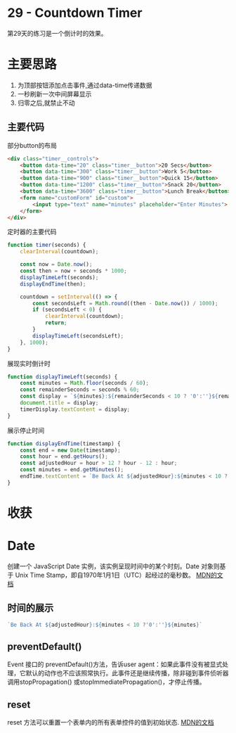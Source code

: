 # 29 - Countdown Timer
第29天的练习是一个倒计时的效果。

# 主要思路
1. 为顶部按钮添加点击事件,通过data-time传递数据
2. 一秒刷新一次中间屏幕显示
3. 归零之后,就禁止不动

## 主要代码
部分button的布局
```html
<div class="timer__controls">
    <button data-time="20" class="timer__button">20 Secs</button>
    <button data-time="300" class="timer__button">Work 5</button>
    <button data-time="900" class="timer__button">Quick 15</button>
    <button data-time="1200" class="timer__button">Snack 20</button>
    <button data-time="3600" class="timer__button">Lunch Break</button>
    <form name="customForm" id="custom">
        <input type="text" name="minutes" placeholder="Enter Minutes">
    </form>
</div>
```
定时器的主要代码
```js
function timer(seconds) {
    clearInterval(countdown);

    const now = Date.now();
    const then = now + seconds * 1000;
    displayTimeLeft(seconds);
    displayEndTime(then);

    countdown = setInterval(() => {
        const secondsLeft = Math.round((then - Date.now()) / 1000);
        if (secondsLeft < 0) {
            clearInterval(countdown);
            return;
        }
        displayTimeLeft(secondsLeft);
    }, 1000);
}
```
展现实时倒计时
```js
function displayTimeLeft(seconds) {
    const minutes = Math.floor(seconds / 60);
    const remainderSeconds = seconds % 60;
    const display = `${minutes}:${remainderSeconds < 10 ? '0':''}${remainderSeconds}`;
    document.title = display;
    timerDisplay.textContent = display;
}
```
展示停止时间
```js
function displayEndTime(timestamp) {
    const end = new Date(timestamp);
    const hour = end.getHours();
    const adjustedHour = hour > 12 ? hour - 12 : hour;
    const minutes = end.getMinutes();
    endTime.textContent = `Be Back At ${adjustedHour}:${minutes < 10 ?'0':''}${minutes}`;
}
```

# 收获
# Date
创建一个 JavaScript Date 实例，该实例呈现时间中的某个时刻。Date 对象则基于 Unix Time Stamp，即自1970年1月1日（UTC）起经过的毫秒数。 [MDN的文档](https://developer.mozilla.org/zh-CN/docs/Web/JavaScript/Reference/Global_Objects/Date)


## 时间的展示
```js
`Be Back At ${adjustedHour}:${minutes < 10 ?'0':''}${minutes}`
```

## preventDefault()
Event 接口的 preventDefault()方法，告诉user agent：如果此事件没有被显式处理，它默认的动作也不应该照常执行。此事件还是继续传播，除非碰到事件侦听器调用stopPropagation() 或stopImmediatePropagation()，才停止传播。

## reset
reset 方法可以重置一个表单内的所有表单控件的值到初始状态. [MDN的文档](https://developer.mozilla.org/zh-CN/docs/Web/API/HTMLFormElement/reset)

